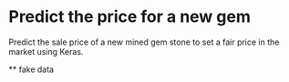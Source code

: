 # Predict the price for a new gem

Predict the sale price of a new mined gem stone to set a fair price in the market using Keras.

** fake data
